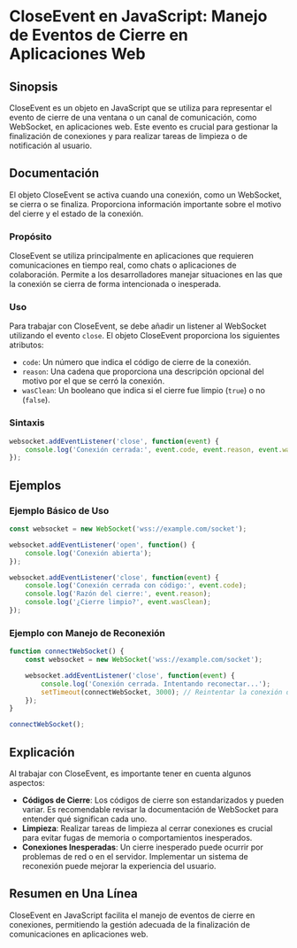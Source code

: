 <!--
Meta Description: # CloseEvent en JavaScript: Manejo de Eventos de Cierre en Aplicaciones Web ## Sinopsis CloseEvent es un objeto en JavaScript que se utiliza para repr...
Meta Keywords: websocket, cierre, conexión, event, closeevent
-->

# CloseEvent en JavaScript: Manejo de Eventos de Cierre en Aplicaciones Web

## Sinopsis
CloseEvent es un objeto en JavaScript que se utiliza para representar el evento de cierre de una ventana o un canal de comunicación, como WebSocket, en aplicaciones web. Este evento es crucial para gestionar la finalización de conexiones y para realizar tareas de limpieza o de notificación al usuario.

## Documentación
El objeto CloseEvent se activa cuando una conexión, como un WebSocket, se cierra o se finaliza. Proporciona información importante sobre el motivo del cierre y el estado de la conexión.

### Propósito
CloseEvent se utiliza principalmente en aplicaciones que requieren comunicaciones en tiempo real, como chats o aplicaciones de colaboración. Permite a los desarrolladores manejar situaciones en las que la conexión se cierra de forma intencionada o inesperada.

### Uso
Para trabajar con CloseEvent, se debe añadir un listener al WebSocket utilizando el evento `close`. El objeto CloseEvent proporciona los siguientes atributos:

- `code`: Un número que indica el código de cierre de la conexión.
- `reason`: Una cadena que proporciona una descripción opcional del motivo por el que se cerró la conexión.
- `wasClean`: Un booleano que indica si el cierre fue limpio (`true`) o no (`false`).

### Sintaxis
```javascript
websocket.addEventListener('close', function(event) {
    console.log('Conexión cerrada:', event.code, event.reason, event.wasClean);
});
```

## Ejemplos

### Ejemplo Básico de Uso
```javascript
const websocket = new WebSocket('wss://example.com/socket');

websocket.addEventListener('open', function() {
    console.log('Conexión abierta');
});

websocket.addEventListener('close', function(event) {
    console.log('Conexión cerrada con código:', event.code);
    console.log('Razón del cierre:', event.reason);
    console.log('¿Cierre limpio?', event.wasClean);
});
```

### Ejemplo con Manejo de Reconexión
```javascript
function connectWebSocket() {
    const websocket = new WebSocket('wss://example.com/socket');

    websocket.addEventListener('close', function(event) {
        console.log('Conexión cerrada. Intentando reconectar...');
        setTimeout(connectWebSocket, 3000); // Reintentar la conexión después de 3 segundos
    });
}

connectWebSocket();
```

## Explicación
Al trabajar con CloseEvent, es importante tener en cuenta algunos aspectos:

- **Códigos de Cierre**: Los códigos de cierre son estandarizados y pueden variar. Es recomendable revisar la documentación de WebSocket para entender qué significan cada uno.
- **Limpieza**: Realizar tareas de limpieza al cerrar conexiones es crucial para evitar fugas de memoria o comportamientos inesperados.
- **Conexiones Inesperadas**: Un cierre inesperado puede ocurrir por problemas de red o en el servidor. Implementar un sistema de reconexión puede mejorar la experiencia del usuario.

## Resumen en Una Línea
CloseEvent en JavaScript facilita el manejo de eventos de cierre en conexiones, permitiendo la gestión adecuada de la finalización de comunicaciones en aplicaciones web.